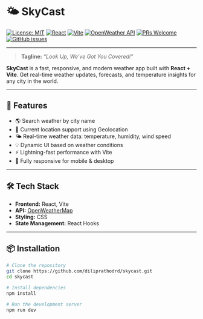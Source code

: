 # 🌤️ SkyCast

[![License: MIT](https://img.shields.io/badge/License-MIT-green.svg)](LICENSE)
[![React](https://img.shields.io/badge/React-18+-blue?logo=react)](https://react.dev)
[![Vite](https://img.shields.io/badge/Built%20with-Vite-646CFF?logo=vite)](https://vitejs.dev/)
[![OpenWeather API](https://img.shields.io/badge/API-OpenWeatherMap-orange)](https://openweathermap.org/api)
[![PRs Welcome](https://img.shields.io/badge/PRs-welcome-brightgreen.svg)](https://github.com/diliprathodrd/skycast/pulls)
[![GitHub issues](https://img.shields.io/github/issues/diliprathodrd/skycast)](https://github.com/diliprathodrd/skycast/issues)

---

> **Tagline:** _“Look Up, We’ve Got You Covered!”_

**SkyCast** is a fast, responsive, and modern weather app built with **React + Vite**. Get real-time weather updates, forecasts, and temperature insights for any city in the world.

---

## 🚀 Features

- 🌎 Search weather by city name
- 📍 Current location support using Geolocation
- 🌤️ Real-time weather data: temperature, humidity, wind speed
- 💡 Dynamic UI based on weather conditions
- ⚡ Lightning-fast performance with Vite
- 📱 Fully responsive for mobile & desktop

---

## 🛠️ Tech Stack

- **Frontend:** React, Vite
- **API:** [OpenWeatherMap](https://openweathermap.org/api)
- **Styling:** CSS
- **State Management:** React Hooks

---

## 📦 Installation

```bash
# Clone the repository
git clone https://github.com/diliprathodrd/skycast.git
cd skycast

# Install dependencies
npm install

# Run the development server
npm run dev
```

